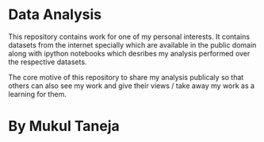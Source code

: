 # Data Analysis

This repository contains work for one of my personal interests. It contains datasets from the internet specially which are available in the public domain along with ipython notebooks which desribes my analysis performed over the respective datasets.

The core motive of this repository to share my analysis publicaly so that others can also see my work and give their views / take away my work as a learning for them.

# By Mukul Taneja